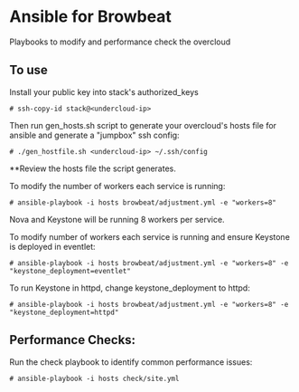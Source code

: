 # Ansible for Browbeat
Playbooks to modify and performance check the overcloud

## To use

Install your public key into stack's authorized_keys
```
# ssh-copy-id stack@<undercloud-ip>
```

Then run gen_hosts.sh script to generate your overcloud's hosts file for ansible and generate a "jumpbox" ssh config:

```
# ./gen_hostfile.sh <undercloud-ip> ~/.ssh/config
```
**Review the hosts file the script generates.

To modify the number of workers each service is running:

```
# ansible-playbook -i hosts browbeat/adjustment.yml -e "workers=8"
```
Nova and Keystone will be running 8 workers per service.

To modify number of workers each service is running and ensure Keystone is deployed in eventlet:

```
# ansible-playbook -i hosts browbeat/adjustment.yml -e "workers=8" -e "keystone_deployment=eventlet"
```

To run Keystone in httpd, change keystone_deployment to httpd:

```
# ansible-playbook -i hosts browbeat/adjustment.yml -e "workers=8" -e "keystone_deployment=httpd"
```

## Performance Checks:

Run the check playbook to identify common performance issues:

```
# ansible-playbook -i hosts check/site.yml
```

